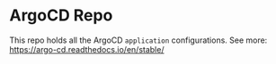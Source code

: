ArgoCD Repo
===

This repo holds all the ArgoCD `application` configurations.
See more: https://argo-cd.readthedocs.io/en/stable/
